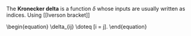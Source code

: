 The **Kronecker delta** is a function $\delta$ whose inputs are usually written as indices. Using [[Iverson bracket]]

\begin{equation}
\delta_{ij} \doteq [i = j].
\end{equation}